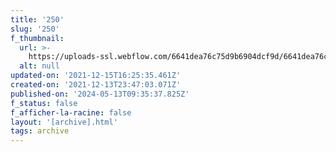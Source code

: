 ```yaml
---
title: '250'
slug: '250'
f_thumbnail:
  url: >-
    https://uploads-ssl.webflow.com/6641dea76c75d9b6904dcf9d/6641dea76c75d9b6904dd2bd_250.jpg
  alt: null
updated-on: '2021-12-15T16:25:35.461Z'
created-on: '2021-12-13T23:47:03.071Z'
published-on: '2024-05-13T09:35:37.825Z'
f_status: false
f_afficher-la-racine: false
layout: '[archive].html'
tags: archive
---
```



